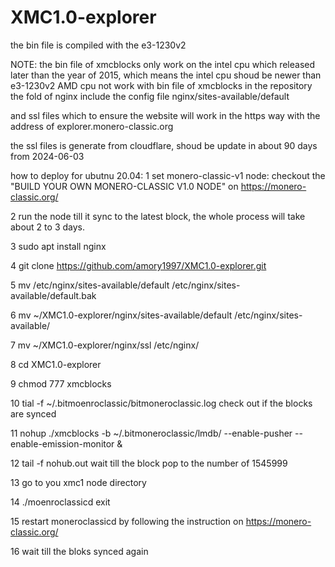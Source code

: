 # XMC1.0-explorer
 the bin file is compiled with the e3-1230v2
 
 NOTE: the bin file of xmcblocks only work on the intel cpu which released later than the year of 2015, which means the intel cpu shoud be newer than e3-1230v2
		AMD cpu not work with bin file of xmcblocks in the repository
 the fold of nginx include the config file nginx/sites-available/default
 
 and ssl files which to ensure the website will work in the https way with the address of explorer.monero-classic.org
 
 the ssl files is generate from cloudflare, shoud be update in about 90 days from 2024-06-03
 
 how to deploy for ubutnu 20.04:
 1 set monero-classic-v1 node: 
 checkout the "BUILD YOUR OWN MONERO-CLASSIC V1.0 NODE" on https://monero-classic.org/
 
 2 run the node till it sync to the latest block, the whole process will take about 2 to 3 days.
 
 3 sudo apt install nginx
 
 4 git clone https://github.com/amory1997/XMC1.0-explorer.git
 
 5 mv /etc/nginx/sites-available/default /etc/nginx/sites-available/default.bak
 
 6 mv ~/XMC1.0-explorer/nginx/sites-available/default /etc/nginx/sites-available/
 
 7 mv ~/XMC1.0-explorer/nginx/ssl /etc/nginx/
 
 8 cd XMC1.0-explorer 
 
 9 chmod 777 xmcblocks
 
 10 tial -f ~/.bitmoenroclassic/bitmoneroclassic.log 
  check out if the blocks are synced 
  
 11 nohup ./xmcblocks -b ~/.bitmoneroclassic/lmdb/ --enable-pusher --enable-emission-monitor &
 
 12 tail -f nohub.out 
 wait till the block pop to the number of 1545999
 
 13 go to you xmc1 node directory 
 
 14 ./moenroclassicd exit 
 
 15 restart moneroclassicd by following the instruction on https://monero-classic.org/
 
 16 wait till the bloks synced again 
 
 
 
 
